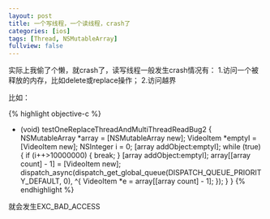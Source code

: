 ```yaml
---
layout: post
title: 一个写线程，一个读线程，crash了
categories: [ios]
tags: [Thread, NSMutableArray]
fullview: false
---
```


实际上我偷了个懒，就crash了，读写线程一般发生crash情况有：
1.访问一个被释放的内存，比如delete或replace操作；
2.访问越界

比如：

{% highlight objective-c %}
- (void) testOneReplaceThreadAndMultiThreadReadBug2
{
    NSMutableArray *array = [NSMutableArray new];
    VideoItem *emptyI = [VideoItem new];
    NSInteger i = 0;
    [array addObject:emptyI];
    while (true) {
        if (i++>10000000) {
            break;
        }
        [array addObject:emptyI];
        array[[array count] - 1] = [VideoItem new];
        dispatch_async(dispatch_get_global_queue(DISPATCH_QUEUE_PRIORITY_DEFAULT, 0), ^{
            VideoItem *e = array[[array count] - 1];
        });
    }
}
{% endhighlight %}

就会发生EXC_BAD_ACCESS